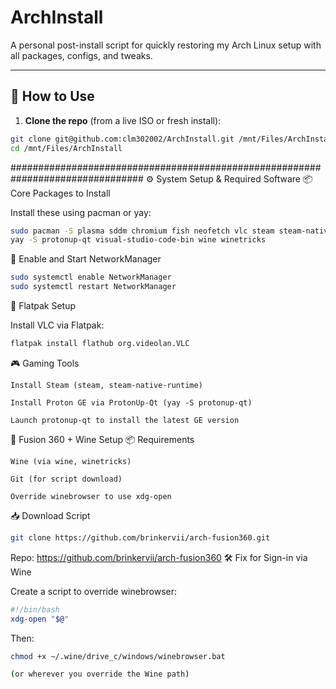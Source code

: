 # ArchInstall

A personal post-install script for quickly restoring my Arch Linux setup with all packages, configs, and tweaks.

---

## 🚀 How to Use

1. **Clone the repo** (from a live ISO or fresh install):
```bash
git clone git@github.com:clm302002/ArchInstall.git /mnt/Files/ArchInstall
cd /mnt/Files/ArchInstall
```
################################################################################
⚙️ System Setup & Required Software
📦 Core Packages to Install

Install these using pacman or yay:
```bash
sudo pacman -S plasma sddm chromium fish neofetch vlc steam steam-native-runtime networkmanager base-devel
yay -S protonup-qt visual-studio-code-bin wine winetricks
```
🔁 Enable and Start NetworkManager
```bash
sudo systemctl enable NetworkManager
sudo systemctl restart NetworkManager
```
🧩 Flatpak Setup

Install VLC via Flatpak:
```bash
flatpak install flathub org.videolan.VLC
```
🎮 Gaming Tools

    Install Steam (steam, steam-native-runtime)

    Install Proton GE via ProtonUp-Qt (yay -S protonup-qt)

    Launch protonup-qt to install the latest GE version

🧪 Fusion 360 + Wine Setup
📦 Requirements

    Wine (via wine, winetricks)

    Git (for script download)

    Override winebrowser to use xdg-open

📥 Download Script
```bash
git clone https://github.com/brinkervii/arch-fusion360.git
```
Repo: https://github.com/brinkervii/arch-fusion360
🛠️ Fix for Sign-in via Wine

Create a script to override winebrowser:
```bash
#!/bin/bash
xdg-open "$@"
```
Then:
```bash
chmod +x ~/.wine/drive_c/windows/winebrowser.bat

(or wherever you override the Wine path)
```